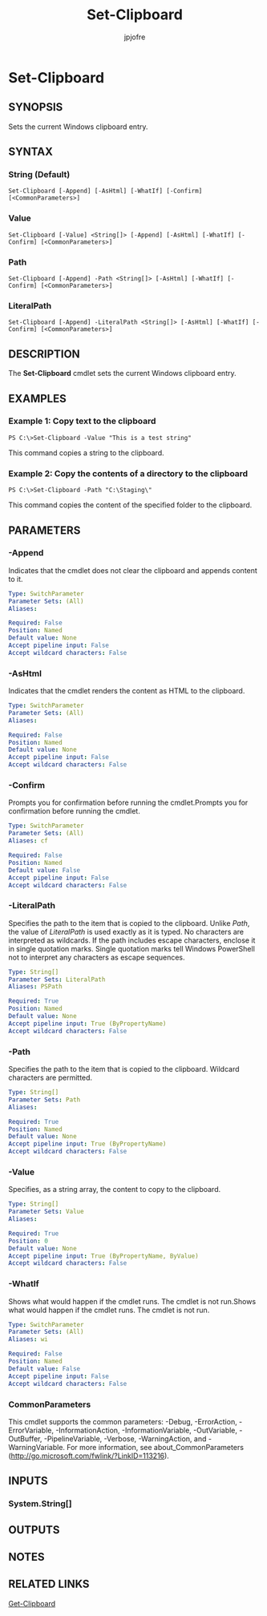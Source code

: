 ﻿---
author: jpjofre
description: 
external help file: Microsoft.PowerShell.Commands.Management.dll-Help.xml
keywords: powershell, cmdlet
manager: carolz
ms.date: 2016-10-11
ms.prod: powershell
ms.technology: powershell
ms.topic: reference
online version: http://go.microsoft.com/fwlink/?LinkId=822273
schema: 2.0.0
title: Set-Clipboard
---

# Set-Clipboard

## SYNOPSIS
Sets the current Windows clipboard entry.

## SYNTAX

### String (Default)
```
Set-Clipboard [-Append] [-AsHtml] [-WhatIf] [-Confirm] [<CommonParameters>]
```

### Value
```
Set-Clipboard [-Value] <String[]> [-Append] [-AsHtml] [-WhatIf] [-Confirm] [<CommonParameters>]
```

### Path
```
Set-Clipboard [-Append] -Path <String[]> [-AsHtml] [-WhatIf] [-Confirm] [<CommonParameters>]
```

### LiteralPath
```
Set-Clipboard [-Append] -LiteralPath <String[]> [-AsHtml] [-WhatIf] [-Confirm] [<CommonParameters>]
```

## DESCRIPTION
The **Set-Clipboard** cmdlet sets the current Windows clipboard entry.

## EXAMPLES

### Example 1: Copy text to the clipboard
```
PS C:\>Set-Clipboard -Value "This is a test string"
```

This command copies a string to the clipboard.

### Example 2: Copy the contents of a directory to the clipboard
```
PS C:\>Set-Clipboard -Path "C:\Staging\"
```

This command copies the content of the specified folder to the clipboard.

## PARAMETERS

### -Append
Indicates that the cmdlet does not clear the clipboard and appends content to it.

```yaml
Type: SwitchParameter
Parameter Sets: (All)
Aliases: 

Required: False
Position: Named
Default value: None
Accept pipeline input: False
Accept wildcard characters: False
```

### -AsHtml
Indicates that the cmdlet renders the content as HTML to the clipboard.

```yaml
Type: SwitchParameter
Parameter Sets: (All)
Aliases: 

Required: False
Position: Named
Default value: None
Accept pipeline input: False
Accept wildcard characters: False
```

### -Confirm
Prompts you for confirmation before running the cmdlet.Prompts you for confirmation before running the cmdlet.

```yaml
Type: SwitchParameter
Parameter Sets: (All)
Aliases: cf

Required: False
Position: Named
Default value: False
Accept pipeline input: False
Accept wildcard characters: False
```

### -LiteralPath
Specifies the path to the item that is copied to the clipboard.
Unlike *Path*, the value of *LiteralPath* is used exactly as it is typed.
No characters are interpreted as wildcards.
If the path includes escape characters, enclose it in single quotation marks.
Single quotation marks tell Windows PowerShell not to interpret any characters as escape sequences.

```yaml
Type: String[]
Parameter Sets: LiteralPath
Aliases: PSPath

Required: True
Position: Named
Default value: None
Accept pipeline input: True (ByPropertyName)
Accept wildcard characters: False
```

### -Path
Specifies the path to the item that is copied to the clipboard.
Wildcard characters are permitted.

```yaml
Type: String[]
Parameter Sets: Path
Aliases: 

Required: True
Position: Named
Default value: None
Accept pipeline input: True (ByPropertyName)
Accept wildcard characters: False
```

### -Value
Specifies, as a string array, the content to copy to the clipboard.

```yaml
Type: String[]
Parameter Sets: Value
Aliases: 

Required: True
Position: 0
Default value: None
Accept pipeline input: True (ByPropertyName, ByValue)
Accept wildcard characters: False
```

### -WhatIf
Shows what would happen if the cmdlet runs.
The cmdlet is not run.Shows what would happen if the cmdlet runs.
The cmdlet is not run.

```yaml
Type: SwitchParameter
Parameter Sets: (All)
Aliases: wi

Required: False
Position: Named
Default value: False
Accept pipeline input: False
Accept wildcard characters: False
```

### CommonParameters
This cmdlet supports the common parameters: -Debug, -ErrorAction, -ErrorVariable, -InformationAction, -InformationVariable, -OutVariable, -OutBuffer, -PipelineVariable, -Verbose, -WarningAction, and -WarningVariable. For more information, see about_CommonParameters (http://go.microsoft.com/fwlink/?LinkID=113216).

## INPUTS

### System.String[]

## OUTPUTS

## NOTES

## RELATED LINKS

[Get-Clipboard](.\Get-Clipboard.md)

